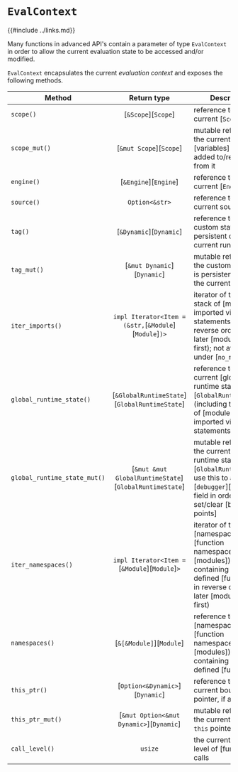 `EvalContext`
=============

{{#include ../links.md}}

Many functions in advanced API's contain a parameter of type `EvalContext` in order to allow the
current evaluation state to be accessed and/or modified.

`EvalContext` encapsulates the current _evaluation context_ and exposes the following methods.

| Method                       |                      Return type                       | Description                                                                                                                                                             |
| ---------------------------- | :----------------------------------------------------: | ----------------------------------------------------------------------------------------------------------------------------------------------------------------------- |
| `scope()`                    |                  [`&Scope`][`Scope`]                   | reference to the current [`Scope`]                                                                                                                                      |
| `scope_mut()`                |                [`&mut Scope`][`Scope`]                 | mutable reference to the current [`Scope`]; [variables] can be added to/removed from it                                                                                 |
| `engine()`                   |                 [`&Engine`][`Engine`]                  | reference to the current [`Engine`]                                                                                                                                     |
| `source()`                   |                     `Option<&str>`                     | reference to the current source, if any                                                                                                                                 |
| `tag()`                      |                [`&Dynamic`][`Dynamic`]                 | reference to the custom state that is persistent during the current run                                                                                                 |
| `tag_mut()`                  |              [`&mut Dynamic`][`Dynamic`]               | mutable reference to the custom state that is persistent during the current run                                                                                         |
| `iter_imports()`             | `impl Iterator<Item = (&str,`[`&Module`][`Module`]`)>` | iterator of the current stack of [modules] imported via [`import`] statements, in reverse order (i.e. later [modules] come first); not available under [`no_module`]    |
| `global_runtime_state()`     |     [`&GlobalRuntimeState`][`GlobalRuntimeState`]      | reference to the current [global runtime state][`GlobalRuntimeState`] (including the stack of [modules] imported via [`import`] statements)                             |
| `global_runtime_state_mut()` | [`&mut &mut GlobalRuntimeState`][`GlobalRuntimeState`] | mutable reference to the current [global runtime state][`GlobalRuntimeState`]; use this to access the [`debugger`][debugger] field in order to set/clear [break-points] |
| `iter_namespaces()`          |     `impl Iterator<Item =`[`&Module`][`Module`]`>`     | iterator of the [namespaces][function namespaces] (as [modules]) containing all script-defined [functions], in reverse order (i.e. later [modules] come first)          |
| `namespaces()`               |                [`&[&Module]`][`Module`]                | reference to the [namespaces][function namespaces] (as [modules]) containing all script-defined [functions]                                                             |
| `this_ptr()`                 |            [`Option<&Dynamic>`][`Dynamic`]             | reference to the current bound `this` pointer, if any                                                                                                                   |
| `this_ptr_mut()`             |        [`&mut Option<&mut Dynamic>`][`Dynamic`]        | mutable reference to the current bound `this` pointer, if any                                                                                                           |
| `call_level()`               |                        `usize`                         | the current nesting level of [function] calls                                                                                                                           |
